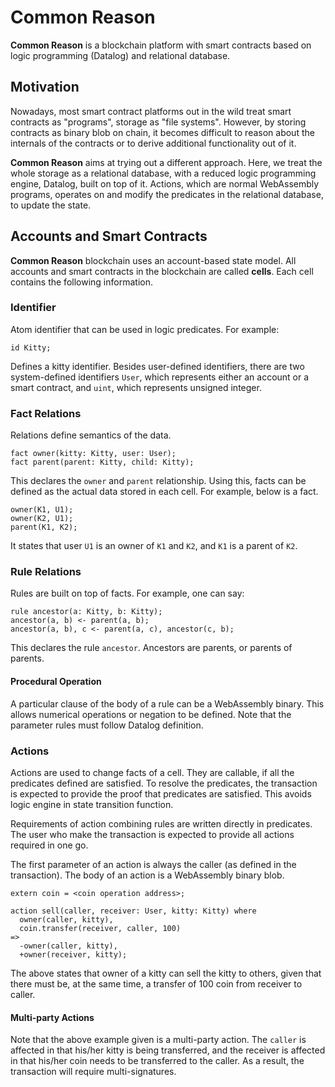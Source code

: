 # Common Reason

**Common Reason** is a blockchain platform with smart contracts based
on logic programming (Datalog) and relational database.

## Motivation

Nowadays, most smart contract platforms out in the wild treat smart
contracts as "programs", storage as "file systems". However, by
storing contracts as binary blob on chain, it becomes difficult to
reason about the internals of the contracts or to derive additional
functionality out of it.

**Common Reason** aims at trying out a different approach. Here, we
treat the whole storage as a relational database, with a reduced logic
programming engine, Datalog, built on top of it. Actions, which are
normal WebAssembly programs, operates on and modify the predicates in
the relational database, to update the state.

## Accounts and Smart Contracts

**Common Reason** blockchain uses an account-based state model. All
accounts and smart contracts in the blockchain are called
**cells**. Each cell contains the following information.

### Identifier

Atom identifier that can be used in logic predicates. For example:

```
id Kitty;
```

Defines a kitty identifier. Besides user-defined identifiers, there
are two system-defined identifiers `User`, which represents either an
account or a smart contract, and `uint`, which represents unsigned
integer.

### Fact Relations

Relations define semantics of the data.

```
fact owner(kitty: Kitty, user: User);
fact parent(parent: Kitty, child: Kitty);
```

This declares the `owner` and `parent` relationship. Using this, facts
can be defined as the actual data stored in each cell. For example,
below is a fact.

```
owner(K1, U1);
owner(K2, U1);
parent(K1, K2);
```

It states that user `U1` is an owner of `K1` and `K2`, and `K1` is a
parent of `K2`.

### Rule Relations

Rules are built on top of facts. For example, one can say:

```
rule ancestor(a: Kitty, b: Kitty);
ancestor(a, b) <- parent(a, b);
ancestor(a, b), c <- parent(a, c), ancestor(c, b);
```

This declares the rule `ancestor`. Ancestors are parents, or parents
of parents.

#### Procedural Operation

A particular clause of the body of a rule can be a WebAssembly
binary. This allows numerical operations or negation to be
defined. Note that the parameter rules must follow Datalog definition.

### Actions

Actions are used to change facts of a cell. They are callable, if all
the predicates defined are satisfied. To resolve the predicates, the
transaction is expected to provide the proof that predicates are
satisfied. This avoids logic engine in state transition function.

Requirements of action combining rules are written directly in
predicates. The user who make the transaction is expected to provide
all actions required in one go.

The first parameter of an action is always the caller (as defined in
the transaction). The body of an action is a WebAssembly binary blob.

```
extern coin = <coin operation address>;

action sell(caller, receiver: User, kitty: Kitty) where
  owner(caller, kitty),
  coin.transfer(receiver, caller, 100)
=>
  -owner(caller, kitty),
  +owner(receiver, kitty);
```

The above states that owner of a kitty can sell the kitty to others,
given that there must be, at the same time, a transfer of 100 coin
from receiver to caller.

#### Multi-party Actions

Note that the above example given is a multi-party action. The
`caller` is affected in that his/her kitty is being transferred, and
the receiver is affected in that his/her coin needs to be transferred
to the caller. As a result, the transaction will require
multi-signatures.
